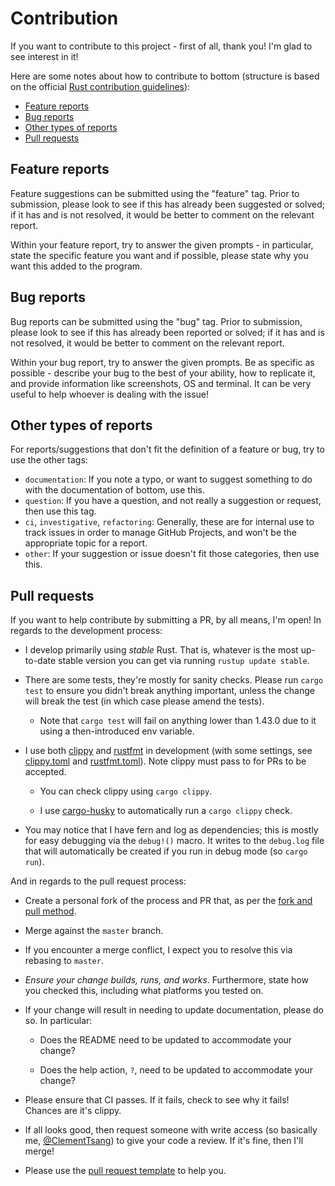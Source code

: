 # Contribution

If you want to contribute to this project - first of all, thank you! I'm glad to see interest in it!

Here are some notes about how to contribute to bottom (structure is based on the official
[Rust contribution guidelines](https://github.com/rust-lang/rust/blob/master/CONTRIBUTING.md)):

- [Feature reports](#feature-reports)
- [Bug reports](#bug-reports)
- [Other types of reports](#other-types-of-reports)
- [Pull requests](#pull-requests)

## Feature reports

Feature suggestions can be submitted using the "feature" tag. Prior to submission, please look to see if this has already been suggested or solved; if it has and is not resolved, it would be better to comment on the relevant report.

Within your feature report, try to answer the given prompts - in particular, state the specific feature you want and if possible, please state why you want this added to the program.

## Bug reports

Bug reports can be submitted using the "bug" tag. Prior to submission, please look to see if this has already been reported or solved; if it has and is not resolved, it would be better to comment on the relevant report.

Within your bug report, try to answer the given prompts. Be as specific as possible - describe your bug to the best of your ability, how to replicate it, and provide information like screenshots, OS and terminal. It can be very useful to help whoever is dealing with the issue!

## Other types of reports

For reports/suggestions that don't fit the definition of a feature or bug, try to use the other tags:

- `documentation`: If you note a typo, or want to suggest something to do with the documentation of bottom, use this.
- `question`: If you have a question, and not really a suggestion or request, then use this tag.
- `ci`, `investigative`, `refactoring`: Generally, these are for internal use to track issues in order to manage GitHub Projects, and won't be the appropriate topic for a report.
- `other`: If your suggestion or issue doesn't fit those categories, then use this.

## Pull requests

If you want to help contribute by submitting a PR, by all means, I'm open! In regards to the development process:

- I develop primarily using _stable_ Rust. That is, whatever is the most up-to-date stable version you can get via running
  `rustup update stable`.

- There are some tests, they're mostly for sanity checks. Please run `cargo test` to ensure you didn't break anything important, unless the change will break the test (in which case please amend the tests).

  - Note that `cargo test` will fail on anything lower than 1.43.0 due to it using a then-introduced env variable.

- I use both [clippy](https://github.com/rust-lang/rust-clippy) and [rustfmt](https://github.com/rust-lang/rustfmt) in development (with some settings, see [clippy.toml](./clippy.toml) and [rustfmt.toml](rustfmt.toml)). Note clippy must pass to for PRs to be accepted.

  - You can check clippy using `cargo clippy`.

  - I use [cargo-husky](https://github.com/rhysd/cargo-husky) to automatically run a `cargo clippy` check.

- You may notice that I have fern and log as dependencies; this is mostly for easy debugging via the `debug!()` macro. It writes to the `debug.log` file that will automatically be created if you run in debug mode (so `cargo run`).

And in regards to the pull request process:

- Create a personal fork of the process and PR that, as per the [fork and pull method](https://help.github.com/en/github/collaborating-with-issues-and-pull-requests/about-collaborative-development-models).

- Merge against the `master` branch.

- If you encounter a merge conflict, I expect you to resolve this via rebasing to `master`.

- _Ensure your change builds, runs, and works_. Furthermore, state how you checked this, including what platforms you tested on.

- If your change will result in needing to update documentation, please do so. In particular:

  - Does the README need to be updated to accommodate your change?

  - Does the help action, `?`, need to be updated to accommodate your change?

- Please ensure that CI passes. If it fails, check to see why it fails! Chances are it's clippy.

- If all looks good, then request someone with write access (so basically me, [@ClementTsang](https://github.com/ClementTsang)) to give your code a review. If it's fine, then I'll merge!

- Please use the [pull request template](https://github.com/ClementTsang/bottom/blob/master/.github/pull_request_template.md) to help you.
